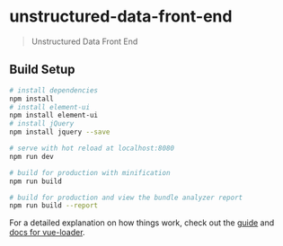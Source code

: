 # unstructured-data-front-end

> Unstructured Data Front End

## Build Setup

``` bash
# install dependencies
npm install
# install element-ui
npm install element-ui
# install jQuery
npm install jquery --save

# serve with hot reload at localhost:8080
npm run dev

# build for production with minification
npm run build

# build for production and view the bundle analyzer report
npm run build --report
```

For a detailed explanation on how things work, check out the [guide](http://vuejs-templates.github.io/webpack/) and [docs for vue-loader](http://vuejs.github.io/vue-loader).
